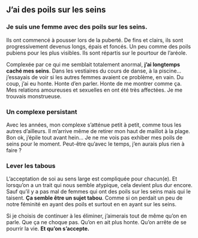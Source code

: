 ## J’ai des poils sur les seins

### Je suis une femme avec des poils sur les seins.

Ils ont commencé à pousser lors de la puberté. De fins et clairs, ils sont progressivement devenus longs, épais et foncés. Un peu comme des poils pubiens pour les plus visibles. Ils sont répartis sur le pourtour de l’aréole.

Complexée par ce qui me semblait totalement anormal, **j’ai longtemps caché mes seins**. Dans les vestiaires du cours de danse, à la piscine… j’essayais de voir si les autres femmes avaient ce problème, en vain. Du coup, j’ai eu honte. Honte d’en parler. Honte de me montrer comme ça.  
Mes relations amoureuses et sexuelles en ont été très affectées. Je me trouvais monstrueuse.

### Un complexe persistant

Avec les années, mon complexe s’atténue petit à petit, comme tous les autres d’ailleurs. Il m’arrive même de retirer mon haut de maillot à la plage. Bon ok, j’épile tout avant hein… Je ne me vois pas exhiber mes poils de seins pour le moment. Peut-être qu’avec le temps, j’en aurais plus rien à faire ?

### Lever les tabous

L’acceptation de soi au sens large est compliquée pour chacun(e). Et lorsqu’on a un trait qui nous semble atypique, cela devient plus dur encore. Sauf qu’il y a pas mal de femmes qui ont des poils sur les seins mais qui le taisent. **Ça semble être un sujet tabou**. Comme si on perdait un peu de notre féminité en ayant des poils et surtout en en ayant sur les seins.

Si je choisis de continuer à les éliminer, j’aimerais tout de même qu’on en parle. Que ça ne choque pas. Qu’on en ait plus honte. Qu’on arrête de se pourrir la vie. **Et qu’on s’accepte.**